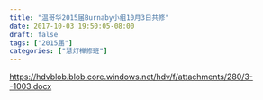 ```yaml
---
title: "温哥华2015届Burnaby小组10月3日共修"
date: 2017-10-03 19:50:05-08:00
draft: false
tags: ["2015届"]
categories: ["慧灯禅修班"]
---
```

https://hdvblob.blob.core.windows.net/hdv/f/attachments/280/3--1003.docx

